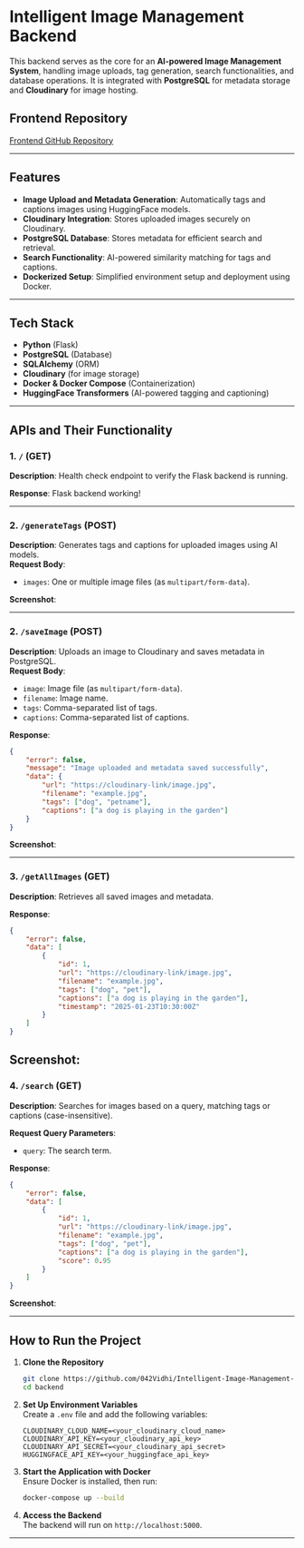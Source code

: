 
# Intelligent Image Management Backend

This backend serves as the core for an **AI-powered Image Management System**, handling image uploads, tag generation, search functionalities, and database operations. It is integrated with **PostgreSQL** for metadata storage and **Cloudinary** for image hosting.

## Frontend Repository

[Frontend GitHub Repository](https://github.com/042Vidhi/Intelligent-Image-Management-System-Frontend)  

---
## Features  

- **Image Upload and Metadata Generation**: Automatically tags and captions images using HuggingFace models.  
- **Cloudinary Integration**: Stores uploaded images securely on Cloudinary.  
- **PostgreSQL Database**: Stores metadata for efficient search and retrieval.  
- **Search Functionality**: AI-powered similarity matching for tags and captions.  
- **Dockerized Setup**: Simplified environment setup and deployment using Docker.  

---

## Tech Stack

- **Python** (Flask)  
- **PostgreSQL** (Database)
- **SQLAlchemy**  (ORM)
- **Cloudinary** (for image storage)  
- **Docker & Docker Compose**  (Containerization)
- **HuggingFace Transformers** (AI-powered tagging and captioning)  

---

## APIs and Their Functionality

### 1. **`/`** (GET)  
**Description**: Health check endpoint to verify the Flask backend is running. 
 
**Response**:
Flask backend working!

---

### 2. **`/generateTags`** (POST)  
**Description**: Generates tags and captions for uploaded images using AI models.  
**Request Body**:
- `images`: One or multiple image files (as `multipart/form-data`).  

**Screenshot**:


---

### 2. **`/saveImage`** (POST)  
**Description**: Uploads an image to Cloudinary and saves metadata in PostgreSQL.  
**Request Body**:
- `image`: Image file (as `multipart/form-data`).  
- `filename`: Image name.  
- `tags`: Comma-separated list of tags.  
- `captions`: Comma-separated list of captions.  

**Response**:
```json
{
    "error": false,
    "message": "Image uploaded and metadata saved successfully",
    "data": {
        "url": "https://cloudinary-link/image.jpg",
        "filename": "example.jpg",
        "tags": ["dog", "petname"],
        "captions": ["a dog is playing in the garden"]
    }
}

```
**Screenshot**:

---

### 3. **`/getAllImages`** (GET)  
**Description**: Retrieves all saved images and metadata.  

**Response**:
```json
{
    "error": false,
    "data": [
        {
            "id": 1,
            "url": "https://cloudinary-link/image.jpg",
            "filename": "example.jpg",
            "tags": ["dog", "pet"],
            "captions": ["a dog is playing in the garden"],
            "timestamp": "2025-01-23T10:30:00Z"
        }
    ]
}
```
**Screenshot**:
---

### 4. **`/search`** (GET)  
**Description**: Searches for images based on a query, matching tags or captions (case-insensitive).  

**Request Query Parameters**:  
- `query`: The search term.  

**Response**:
```json
{
    "error": false,
    "data": [
        {
            "id": 1,
            "url": "https://cloudinary-link/image.jpg",
            "filename": "example.jpg",
            "tags": ["dog", "pet"],
            "captions": ["a dog is playing in the garden"],
            "score": 0.95
        }
    ]
}
```
**Screenshot**:

---

## How to Run the Project  

1. **Clone the Repository**  
   ```bash
   git clone https://github.com/042Vidhi/Intelligent-Image-Management-System-Backend
   cd backend
   ```

2. **Set Up Environment Variables**  
   Create a `.env` file and add the following variables:  
   ```env
   CLOUDINARY_CLOUD_NAME=<your_cloudinary_cloud_name>
   CLOUDINARY_API_KEY=<your_cloudinary_api_key>
   CLOUDINARY_API_SECRET=<your_cloudinary_api_secret>
   HUGGINGFACE_API_KEY=<your_huggingface_api_key>
   ```

3. **Start the Application with Docker**  
   Ensure Docker is installed, then run:  
   ```bash
   docker-compose up --build
   ```

4. **Access the Backend**  
   The backend will run on `http://localhost:5000`.

---



